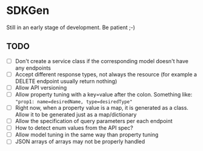 # SDKGen
Still in an early stage of development. Be patient ;-)

## TODO
- [ ] Don't create a service class if the corresponding model doesn't have any endpoints
- [ ] Accept different response types, not always the resource (for example a DELETE endpoint usually return nothing)
- [ ] Allow API versioning
- [ ] Allow property tuning with a key=value after the colon. Something like: `"prop1: name=desiredName, type=desiredType"`
- [ ] Right now, when a property value is a map, it is generated as a class. Allow it to be generated just as a map/dictionary
- [ ] Allow the specification of query parameters per each endpoint
- [ ] How to detect enum values from the API spec?
- [ ] Allow model tuning in the same way than property tuning
- [ ] JSON arrays of arrays may not be properly handled